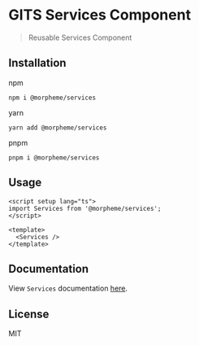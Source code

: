 # GITS Services Component

> Reusable Services Component

## Installation

npm

```
npm i @morpheme/services
```

yarn

```
yarn add @morpheme/services
```

pnpm

```
pnpm i @morpheme/services
```

## Usage

```vue
<script setup lang="ts">
import Services from '@morpheme/services';
</script>

<template>
  <Services />
</template>
```

## Documentation

View `Services` documentation [here](https://gits-ui.web.app/?path=/story/components-services--default).

## License

MIT
